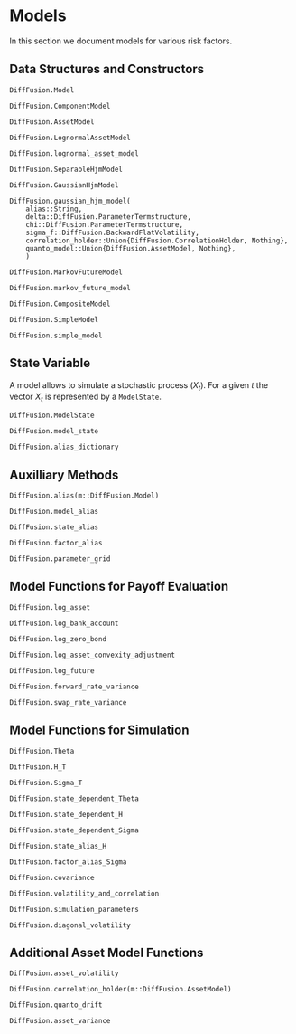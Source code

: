 # Models

In this section we document models for various risk factors.

## Data Structures and Constructors

```@docs
DiffFusion.Model
```

```@docs
DiffFusion.ComponentModel
```

```@docs
DiffFusion.AssetModel
```

```@docs
DiffFusion.LognormalAssetModel
```

```@docs
DiffFusion.lognormal_asset_model
```

```@docs
DiffFusion.SeparableHjmModel
```

```@docs
DiffFusion.GaussianHjmModel
```

```@docs
DiffFusion.gaussian_hjm_model(
    alias::String,
    delta::DiffFusion.ParameterTermstructure,
    chi::DiffFusion.ParameterTermstructure,
    sigma_f::DiffFusion.BackwardFlatVolatility,
    correlation_holder::Union{DiffFusion.CorrelationHolder, Nothing},
    quanto_model::Union{DiffFusion.AssetModel, Nothing},
    )
```

```@docs
DiffFusion.MarkovFutureModel
```

```@docs
DiffFusion.markov_future_model
```

```@docs
DiffFusion.CompositeModel
```

```@docs
DiffFusion.SimpleModel
```

```@docs
DiffFusion.simple_model
```

## State Variable

A model allows to simulate a stochastic process $\left(X_t\right)$. For a given $t$ the vector $X_t$ is represented by a `ModelState`. 

```@docs
DiffFusion.ModelState
```

```@docs
DiffFusion.model_state
```

```@docs
DiffFusion.alias_dictionary
```

## Auxilliary Methods

```@docs
DiffFusion.alias(m::DiffFusion.Model)
```

```@docs
DiffFusion.model_alias
```

```@docs
DiffFusion.state_alias
```

```@docs
DiffFusion.factor_alias
```

```@docs
DiffFusion.parameter_grid
```

## Model Functions for Payoff Evaluation

```@docs
DiffFusion.log_asset
```

```@docs
DiffFusion.log_bank_account
```

```@docs
DiffFusion.log_zero_bond
```

```@docs
DiffFusion.log_asset_convexity_adjustment
```

```@docs
DiffFusion.log_future
```

```@docs
DiffFusion.forward_rate_variance
```

```@docs
DiffFusion.swap_rate_variance
```

## Model Functions for Simulation

```@docs
DiffFusion.Theta
```

```@docs
DiffFusion.H_T
```

```@docs
DiffFusion.Sigma_T
```

```@docs
DiffFusion.state_dependent_Theta
```

```@docs
DiffFusion.state_dependent_H
```

```@docs
DiffFusion.state_dependent_Sigma
```

```@docs
DiffFusion.state_alias_H
```

```@docs
DiffFusion.factor_alias_Sigma
```

```@docs
DiffFusion.covariance
```

```@docs
DiffFusion.volatility_and_correlation
```

```@docs
DiffFusion.simulation_parameters
```

```@docs
DiffFusion.diagonal_volatility
```

## Additional Asset Model Functions

```@docs
DiffFusion.asset_volatility
```

```@docs
DiffFusion.correlation_holder(m::DiffFusion.AssetModel)
```

```@docs
DiffFusion.quanto_drift
```

```@docs
DiffFusion.asset_variance
```

